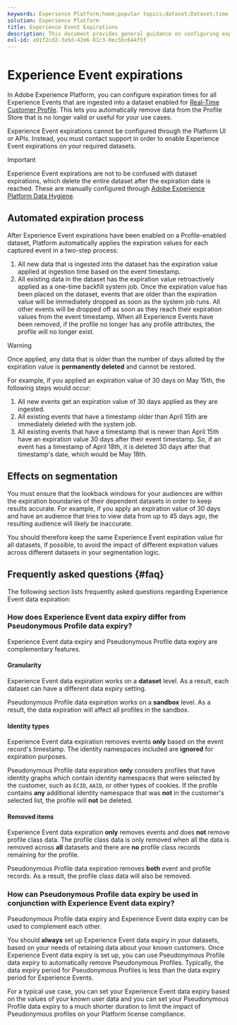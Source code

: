```yaml
---
keywords: Experience Platform;home;popular topics;dataset;Dataset;time to live;ttl;time-to-live;
solution: Experience Platform
title: Experience Event Expirations
description: This document provides general guidance on configuring expiration times for individual Experience Events within an Adobe Experience Platform dataset.
exl-id: a91f2cd2-3a5d-42e6-81c3-0ec5bc644f5f
---
```

# Experience Event expirations

In Adobe Experience Platform, you can configure expiration times for all Experience Events that are ingested into a dataset enabled for [Real-Time Customer Profile](./home.md). This lets you automatically remove data from the Profile Store that is no longer valid or useful for your use cases.

Experience Event expirations cannot be configured through the Platform UI or APIs. Instead, you must contact support in order to enable Experience Event expirations on your required datasets.

>[!IMPORTANT]
>
>Experience Event expirations are not to be confused with dataset expirations, which delete the entire dataset after the expiration date is reached. These are manually configured through [Adobe Experience Platform Data Hygiene](../hygiene/home.md).

## Automated expiration process

After Experience Event expirations have been enabled on a Profile-enabled dataset, Platform automatically applies the expiration values for each captured event in a two-step process:

1. All new data that is ingested into the dataset has the expiration value applied at ingestion time based on the event timestamp.
1. All existing data in the dataset has the expiration value retroactively applied as a one-time backfill system job. Once the expiration value has been placed on the dataset, events that are older than the expiration value will be immediately dropped as soon as the system job runs. All other events will be dropped off as soon as they reach their expiration values from the event timestamp. When all Experience Events have been removed, if the profile no longer has any profile attributes, the profile will no longer exist.

>[!WARNING]
>
>Once applied, any data that is older than the number of days alloted by the expiration value is **permanently deleted** and cannot be restored. 

For example, if you applied an expiration value of 30 days on May 15th, the following steps would occur:

1. All new events get an expiration value of 30 days applied as they are ingested.
1. All existing events that have a timestamp older than April 15th are immediately deleted with the system job.
1. All existing events that have a timestamp that is newer than April 15th have an expiration value 30 days after their event timestamp. So, if an event has a timestamp of April 18th, it is deleted 30 days after that timestamp's date, which would be May 18th.

## Effects on segmentation

You must ensure that the lookback windows for your audiences are within the expiration boundaries of their dependent datasets in order to keep results accurate. For example, if you apply an expiration value of 30 days and have an audience that tries to view data from up to 45 days ago, the resulting audience will likely be inaccurate.
 
You should therefore keep the same Experience Event expiration value for all datasets, if possible, to avoid the impact of different expiration values across different datasets in your segmentation logic.

## Frequently asked questions {#faq}

The following section lists frequently asked questions regarding Experience Event data expiration:

### How does Experience Event data expiry differ from Pseudonymous Profile data expiry?

Experience Event data expiry and Pseudonymous Profile data expiry are complementary features.

#### Granularity

Experience Event data expiration works on a **dataset** level. As a result, each dataset can have a different data expiry setting.

Pseudonymous Profile data expiration works on a **sandbox** level. As a result, the data expiration will affect all profiles in the sandbox.

#### Identity types

Experience Event data expiration removes events **only** based on the event record's timestamp. The identity namespaces included are **ignored** for expiration purposes.

Pseudonymous Profile data expiration **only** considers profiles that have identity graphs which contain identity namespaces that were selected by the customer, such as `ECID`, `AAID`, or other types of cookies. If the profile contains **any** additional identity namespace that was **not** in the customer's selected list, the profile will **not** be deleted.

#### Removed items

Experience Event data expiration **only** removes events and does **not** remove profile class data. The profile class data is only removed when all the data is removed across **all** datasets and there are **no** profile class records remaining for the profile.

Pseudonymous Profile data expiration removes **both** event and profile records. As a result, the profile class data will also be removed.

### How can Pseudonymous Profile data expiry be used in conjunction with Experience Event data expiry?

Pseudonymous Profile data expiry and Experience Event data expiry can be used to complement each other.

You should **always** set up Experience Event data expiry in your datasets, based on your needs of retaining data about your known customers. Once Experience Event data expiry is set up, you can use Pseudonymous Profile data expiry to automatically remove Pseudonymous Profiles. Typically, the data expiry period for Pseudonymous Profiles is less than the data expiry period for Experience Events.

For a typical use case, you can set your Experience Event data expiry based on the values of your known user data and you can set your Pseudonymous Profile data expiry to a much shorter duration to limit the impact of Pseudonymous profiles on your Platform license compliance.
